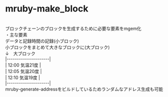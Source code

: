 # mruby-make_block
<br>ブロックチェーンのブロックを生成するために必要な要素をmgem化</br>
・主な要素  
データと記録時間の記録(小ブロック)  
小ブロックをまとめて大きなブロックに(大ブロック)  
↓　大ブロック  
|---------------------|  
|   12:00 気温21度     |  
|   12:05 気温20度     |  
|   12:10 気温19度     |  
|---------------------|  
mruby-generate-addressをビルドしているためランダムなアドレス生成も可能  
